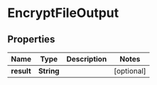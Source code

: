 

# EncryptFileOutput


## Properties

Name | Type | Description | Notes
------------ | ------------- | ------------- | -------------
**result** | **String** |  |  [optional]



